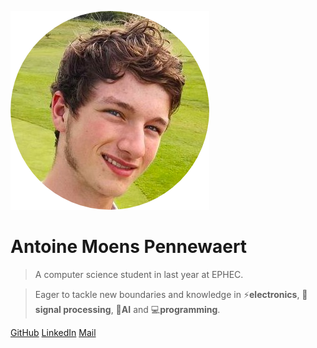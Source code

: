 ![logo](_media/moiPhoto-modified.png)

# **Antoine Moens Pennewaert** 

> A computer science student in last year at EPHEC. 

> Eager to tackle new boundaries and knowledge in ⚡️**electronics**, 📡**signal processing**, 🤖**AI** and 💻**programming**.

[GitHub](https://github.com/Fire-Aspect)
[LinkedIn](https://www.linkedin.com/in/antoine-moens-pennewaert-1a2366295/?trk=opento_sprofile_details)
<a href="mailto:antoinemoenspennewaert@gmail.com" target="_blank">Mail</a>
